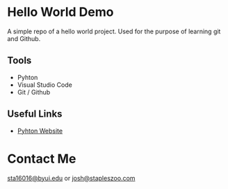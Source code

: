# Hello World Demo

A simple repo of a hello world project. Used for the purpose of learning git and Github.

## Tools

* Pyhton
* Visual Studio Code
* Git / Github

## Useful Links

* [Pyhton Website](python.org)

# Contact Me
sta16016@byui.edu or josh@stapleszoo.com
